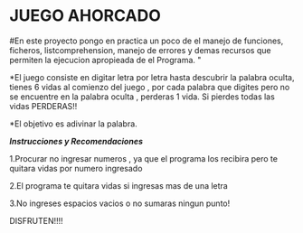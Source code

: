 # JUEGO AHORCADO

#En este proyecto pongo en practica un poco de el manejo de funciones, ficheros, listcomprehension, manejo de errores y demas recursos que permiten la ejecucion apropieada de el Programa. "

*El juego consiste en digitar letra por letra hasta descubrir la palabra oculta, tienes 6 vidas al comienzo del juego , por cada palabra que digites pero no se encuentre en la palabra oculta , perderas 1 vida. Si pierdes todas las vidas PERDERAS!!

*El objetivo es adivinar la palabra.

***Instrucciones y Recomendaciones***

1.Procurar no ingresar numeros , ya que el programa los recibira pero te quitara vidas por numero ingresado

2.El programa te quitara vidas si ingresas mas de una letra

3.No ingreses espacios vacios o no sumaras ningun punto!

DISFRUTEN!!!!